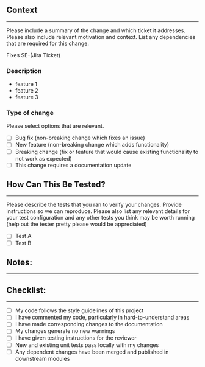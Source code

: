 ## Context
---

Please include a summary of the change and which ticket it addresses. Please also include relevant motivation and context. List any dependencies that are required for this change.

Fixes SE-(Jira Ticket)

### Description

- feature 1
- feature 2
- feature 3

### Type of change

Please select options that are relevant.

- [ ] Bug fix (non-breaking change which fixes an issue)
- [ ] New feature (non-breaking change which adds functionality)
- [ ] Breaking change (fix or feature that would cause existing functionality to not work as expected)
- [ ] This change requires a documentation update

## How Can This Be Tested?
---

Please describe the tests that you ran to verify your changes. Provide instructions so we can reproduce. Please also list any relevant details for your test configuration and any other tests you think may be worth running (help out the tester pretty please would be appreciated)

- [ ] Test A
- [ ] Test B

## Notes:
---

## Checklist:
---

- [ ] My code follows the style guidelines of this project
- [ ] I have commented my code, particularly in hard-to-understand areas
- [ ] I have made corresponding changes to the documentation
- [ ] My changes generate no new warnings
- [ ] I have given testing instructions for the reviewer 
- [ ] New and existing unit tests pass locally with my changes
- [ ] Any dependent changes have been merged and published in downstream modules
